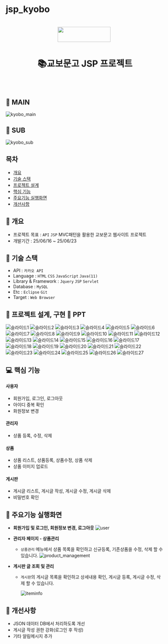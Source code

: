 # jsp_kyobo

<h1 align='center'> <img src='https://contents.kyobobook.co.kr/resources/fo/images/common/ink/img_logo_kyobo_footer.png' style='width: 168px; height: 48px;'>&nbsp;</h1>
<h1  align='center'>📚교보문고 JSP 프로젝트</h1>
<br/><br/>


## 📑 MAIN
![kyobo_main](https://github.com/user-attachments/assets/6d902d16-a7cc-4287-a9a3-7b697e64f887)

## 📑 SUB
![kyobo_sub](https://github.com/user-attachments/assets/a1708fab-8d19-4d59-85a2-023550175b98)



## 목차
- [개요](https://github.com/leedy79/jsp_kyobo#-개요)
- [기술 스택](https://github.com/leedy79/jsp_kyobo#-기술-스택)
- [프로젝트 설계](https://github.com/leedy79/jsp_kyobo#-프로젝트-설계)
- [핵심 기능](https://github.com/leedy79/jsp_kyobo#-핵심-기능)
- [주요기능 실행화면](https://github.com/leedy79/jsp_kyobo#-주요기능-실행화면)
- [개선사항](https://github.com/leedy79/jsp_kyobo#-개선사항)
  


## 🚩 개요
- 프로젝트 목표 : `API` `JSP` MVC패턴을 활용한 교보문고 웹사이트 프로젝트
- 개발기간 : 25/06/16 ~ 25/06/23



## 🔧 기술 스택
- API : `카카오 API`
- Language : `HTML` `CSS` `JavaScript` `Java(11)` 
- Library & Framework : `Jquery` `JSP` `Servlet`
- Database : `MySQL`
- Etc : `Eclipse` `Git`
- Target : `Web Browser`

## 👾 프로젝트 설계, 구현 📂 PPT

![슬라이드1](https://github.com/user-attachments/assets/2c2ba76b-8292-4078-ae1d-37095ba64497)
![슬라이드2](https://github.com/user-attachments/assets/fd6b4ee7-f5c5-4744-ac09-0d230e436d8f)
![슬라이드3](https://github.com/user-attachments/assets/1cfe97b4-c63e-4ef0-9029-07357aa3b564)
![슬라이드4](https://github.com/user-attachments/assets/94d37f20-fd9b-4f3f-b90e-f4491c2736ca)
![슬라이드5](https://github.com/user-attachments/assets/23ed0d62-622d-44b3-a9e1-fe87b6a5fc89)
![슬라이드6](https://github.com/user-attachments/assets/289a32f2-696c-48b6-bccb-32a9e7daee17)
![슬라이드7](https://github.com/user-attachments/assets/b545a453-dca7-46e6-96bb-9a804723537a)
![슬라이드8](https://github.com/user-attachments/assets/35c1915e-49e4-4d7c-8bdc-065616fa3521)
![슬라이드9](https://github.com/user-attachments/assets/d36af2f1-8da5-4ad1-a194-1284c5b8d95f)
![슬라이드10](https://github.com/user-attachments/assets/62381df6-cd3c-4045-9a4a-43f98812366c)
![슬라이드11](https://github.com/user-attachments/assets/b482ce94-de55-486e-88c4-68b1a448f13a)
![슬라이드12](https://github.com/user-attachments/assets/4928c493-a872-4978-8fb5-a842ace5abb0)
![슬라이드13](https://github.com/user-attachments/assets/ab7e7391-d213-45b0-9afe-27daa7e2cc05)
![슬라이드14](https://github.com/user-attachments/assets/0a086292-967a-4a65-bf86-edffbcc1910d)
![슬라이드15](https://github.com/user-attachments/assets/9afe9b6e-4e9d-49bc-85c2-c83381c0e2a5)
![슬라이드16](https://github.com/user-attachments/assets/99dfa0ce-8c2c-434e-b4a6-d684bf183015)
![슬라이드17](https://github.com/user-attachments/assets/88796936-6396-401b-9e37-896050a0b56d)
![슬라이드18](https://github.com/user-attachments/assets/13519465-fb62-4101-a741-8ea3d89508f4)
![슬라이드19](https://github.com/user-attachments/assets/8e581e32-1282-4dfa-97dd-36b88b8bac0b)
![슬라이드20](https://github.com/user-attachments/assets/cc1710a9-be3d-4036-9ee0-4f40a2c8ee34)
![슬라이드21](https://github.com/user-attachments/assets/afdb0b1f-2ae4-4a6e-b479-d22d4d9615fb)
![슬라이드22](https://github.com/user-attachments/assets/c086f210-b9c1-4f3c-9014-127ab0ad3b58)
![슬라이드23](https://github.com/user-attachments/assets/4dd3ef60-9b7e-4524-9bb8-f4987a4e7da3)
![슬라이드24](https://github.com/user-attachments/assets/93ba65a9-85a8-460e-a144-cd02cd8c5209)
![슬라이드25](https://github.com/user-attachments/assets/91b6259e-0a52-482f-a72d-88263e5b178f)
![슬라이드26](https://github.com/user-attachments/assets/3d37155f-305e-4331-b202-84a89126fd74)
![슬라이드27](https://github.com/user-attachments/assets/b45ee693-539e-4def-b24c-11329f0749ca)

## 💻 핵심 기능

#### 사용자
- 회원가입, 로그인, 로그아웃
- 아이디 중복 확인
- 화원정보 변경

#### 관리자
- 상품 등록, 수정, 삭제

#### 상품
- 상품 리스트, 상품등록, 상품수정, 상품 삭제 
- 상품 이미지 업로드

#### 게시판
- 게시글 리스트, 게시글 작성, 게시글 수정, 게시글 삭제
- 비밀번호 확인

 
## 🎇 주요기능 실행화면


* **회원가입 및 로그인, 회원정보 변경, 로그아웃**
  ![user](https://github.com/user-attachments/assets/84d45005-726d-4799-a01c-f42df5851f0e)

* **관리자 페이지 - 상품관리**

  * `상품관리` 메뉴에서 상품 목록을 확인하고 신규등록, 기존상품을 수정, 삭제 할 수 있습니다.
  ![product_management](https://github.com/user-attachments/assets/23368082-d7f7-4b86-bac9-1362e58b0eb1)

* **게시판 글 조회 및 관리**
  * `게시판`의 게시글 목록을 확인하고 상세내용 확인, 게시글 등록, 게시글 수정, 삭제 할 수 있습니다.
 
    ![iteminfo](https://github.com/appcoding-ux/Spring_Project/assets/112378228/4fa7734d-728c-4186-95b1-682dcfa87cd8)




## 🌄 개선사항
- JSON 데이터 DB에서 처리하도록 개선
- 게시글 작성 권한 강화(로그인 후 작성)
- 기타 알림메시지 추가
